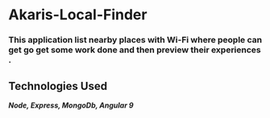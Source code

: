 # Akaris-Local-Finder

### This application list nearby places with Wi-Fi where people can get go get some work done and then preview their experiences .

## Technologies Used

**_Node, Express, MongoDb, Angular 9_**
